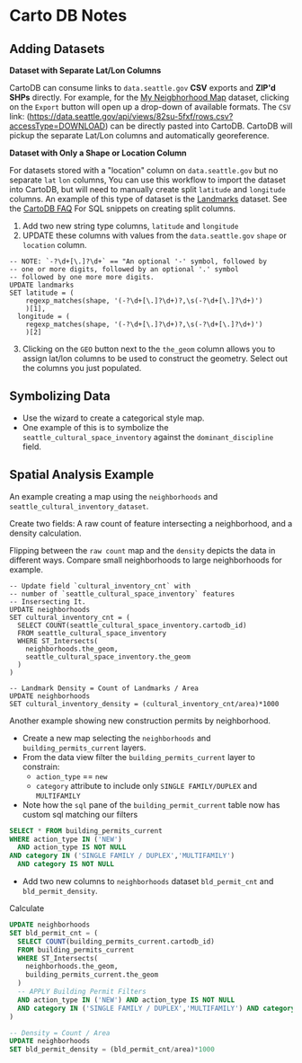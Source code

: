 # Carto DB Notes

## Adding Datasets

**Dataset with Separate Lat/Lon Columns**

CartoDB can consume links to `data.seattle.gov` **CSV** exports and **ZIP'd SHPs** directly.
For example, for the [My Neigbhorhood Map](https://data.seattle.gov/Community/My-Neighborhood-Map/82su-5fxf)
dataset, clicking on the `Export` button will open up a drop-down of available formats. The `CSV` link:
 (https://data.seattle.gov/api/views/82su-5fxf/rows.csv?accessType=DOWNLOAD) can be directly pasted into
CartoDB. CartoDB will pickup the separate Lat/Lon columns and automatically georeference.

**Dataset with Only a Shape or Location Column**

For datasets stored with a "location" column on `data.seattle.gov` but no separate `lat` `lon` columns,
You can use this workflow to import the dataset into CartoDB, but will need to manually create split `latitude` and `longitude`
columns. An example of this type of dataset is the [Landmarks](https://data.seattle.gov/Community/Landmarks/7nqc-eijt)
dataset. See the [CartoDB FAQ](https://docs.carto.pageospatial.com/faqs.html) For SQL snippets on creating split columns.

1. Add two new string type columns, `latitude` and `longitude`
2. UPDATE these columns with values from the `data.seattle.gov` `shape` or `location` column.

```
-- NOTE: `-?\d+[\.]?\d+` == "An optional '-' symbol, followed by 
-- one or more digits, followed by an optional '.' symbol
-- followed by one more more digits.
UPDATE landmarks
SET latitude = (
    regexp_matches(shape, '(-?\d+[\.]?\d+)?,\s(-?\d+[\.]?\d+)')
    )[1],
  longitude = (
    regexp_matches(shape, '(-?\d+[\.]?\d+)?,\s(-?\d+[\.]?\d+)')
    )[2]
```

3. Clicking on the `GEO` button next to the `the_geom` column allows
you to assign lat/lon columns to be used to construct the geometry. Select
out the columns you just populated.

## Symbolizing Data

- Use the wizard to create a categorical style map.
- One example of this is to symbolize the `seattle_cultural_space_inventory` against the `dominant_discipline` field.

## Spatial Analysis Example

An example creating a map using the `neighborhoods` and `seattle_cultural_inventory_dataset`.

Create two fields: A raw count of feature intersecting a neighborhood, and a density calculation.

Flipping between the `raw count` map and the `density` depicts the data in different ways. Compare small neighborhoods to large neighborhoods for example.

```
-- Update field `cultural_inventory_cnt` with
-- number of `seattle_cultural_space_inventory` features
-- Insersecting It.
UPDATE neighborhoods
SET cultural_inventory_cnt = (
  SELECT COUNT(seattle_cultural_space_inventory.cartodb_id)
  FROM seattle_cultural_space_inventory
  WHERE ST_Intersects(
    neighborhoods.the_geom,
    seattle_cultural_space_inventory.the_geom
  )
)

-- Landmark Density = Count of Landmarks / Area
UPDATE neighborhoods
SET cultural_inventory_density = (cultural_inventory_cnt/area)*1000
```

Another example showing new construction permits by neighborhood.

- Create a new map selecting the `neighborhoods` and `building_permits_current` layers.
- From the data view filter the `building_permits_current` layer to constrain:
  - `action_type` == `new`
  - `category` attribute to include only `SINGLE FAMILY/DUPLEX` and `MULTIFAMILY`
- Note how the `sql` pane of the `building_permit_current` table now has custom sql matching our filters

```sql
SELECT * FROM building_permits_current
WHERE action_type IN ('NEW') 
  AND action_type IS NOT NULL
AND category IN ('SINGLE FAMILY / DUPLEX','MULTIFAMILY') 
  AND category IS NOT NULL
```

- Add two new columns to `neighborhoods` dataset `bld_permit_cnt` and `bld_permit_density`.

Calculate
```sql
UPDATE neighborhoods
SET bld_permit_cnt = (
  SELECT COUNT(building_permits_current.cartodb_id)
  FROM building_permits_current
  WHERE ST_Intersects(
    neighborhoods.the_geom,
    building_permits_current.the_geom
  ) 
  -- APPLY Building Permit Filters
  AND action_type IN ('NEW') AND action_type IS NOT NULL
  AND category IN ('SINGLE FAMILY / DUPLEX','MULTIFAMILY') AND category IS NOT NULL
)

-- Density = Count / Area
UPDATE neighborhoods
SET bld_permit_density = (bld_permit_cnt/area)*1000
```